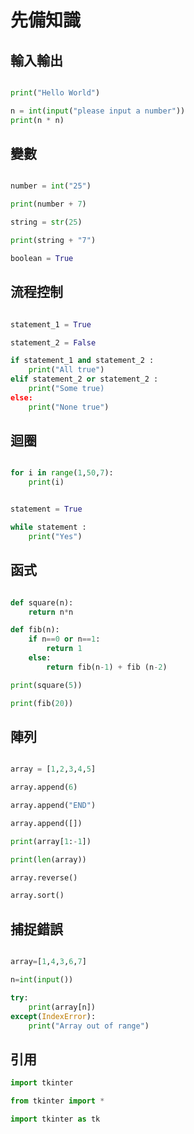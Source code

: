 # 先備知識

## 輸入輸出

``` python

print("Hello World")

n = int(input("please input a number"))
print(n * n)

```

## 變數

``` python

number = int("25")

print(number + 7)

string = str(25)

print(string + "7")

boolean = True

```

## 流程控制

```python

statement_1 = True

statement_2 = False

if statement_1 and statement_2 :
    print("All true")
elif statement_2 or statement_2 :
    print("Some true)
else:
    print("None true")

```

## 迴圈

```python

for i in range(1,50,7):
    print(i)


statement = True

while statement :
    print("Yes")


```

## 函式

```python

def square(n):
    return n*n

def fib(n):
    if n==0 or n==1:
        return 1
    else:
        return fib(n-1) + fib (n-2) 

print(square(5))

print(fib(20))

```

## 陣列

```python

array = [1,2,3,4,5]

array.append(6)

array.append("END")

array.append([])

print(array[1:-1])

print(len(array))

array.reverse()

array.sort()

```

## 捕捉錯誤

```python

array=[1,4,3,6,7]

n=int(input())

try:
    print(array[n])
except(IndexError):
    print("Array out of range")

```

## 引用

```python
import tkinter

from tkinter import *

import tkinter as tk
```



